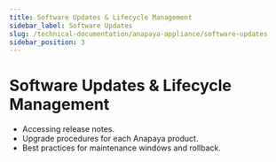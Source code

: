 ```yaml
---
title: Software Updates & Lifecycle Management
sidebar_label: Software Updates
slug: /technical-documentation/anapaya-appliance/software-updates
sidebar_position: 3
---
```


# Software Updates & Lifecycle Management

- Accessing release notes.
- Upgrade procedures for each Anapaya product.
- Best practices for maintenance windows and rollback.
